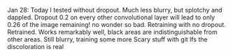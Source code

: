 Jan 28:
Today I tested without dropout. Much less blurry, but splotchy and dappled. Dropout 0.2 on every other convolutional layer will lead to only 0.26 of the image remaining! no wonder so bad. Retraining with no dropout.
Retrained. Works remarkably well, black areas are indistinguishable from other areas. Still blurry, training some more
Scary stuff with git lfs
the discoloration is real